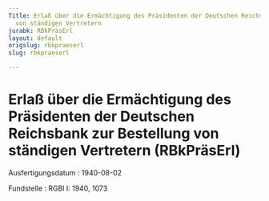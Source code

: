 ```yaml
---
Title: Erlaß über die Ermächtigung des Präsidenten der Deutschen Reichsbank zur Bestellung
  von ständigen Vertretern
jurabk: RBkPräsErl
layout: default
origslug: rbkpraeserl
slug: rbkpraeserl

---
```


# Erlaß über die Ermächtigung des Präsidenten der Deutschen Reichsbank zur Bestellung von ständigen Vertretern (RBkPräsErl)

Ausfertigungsdatum
:   1940-08-02

Fundstelle
:   RGBl I: 1940, 1073

